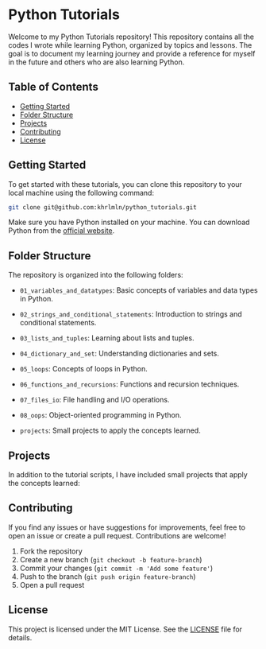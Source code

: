 # Python Tutorials

Welcome to my Python Tutorials repository! This repository contains all the codes I wrote while learning Python, organized by topics and lessons. The goal is to document my learning journey and provide a reference for myself in the future and others who are also learning Python.

## Table of Contents

- [Getting Started](#getting-started)
- [Folder Structure](#folder-structure)
- [Projects](#projects)
- [Contributing](#contributing)
- [License](#license)

## Getting Started

To get started with these tutorials, you can clone this repository to your local machine using the following command:

```bash
git clone git@github.com:khrlmln/python_tutorials.git
```

Make sure you have Python installed on your machine. You can download Python from the [official website](https://www.python.org/downloads/).

## Folder Structure

The repository is organized into the following folders:

- `01_variables_and_datatypes`: Basic concepts of variables and data types in Python.

- `02_strings_and_conditional_statements`: Introduction to strings and conditional statements.

- `03_lists_and_tuples`: Learning about lists and tuples.

- `04_dictionary_and_set`: Understanding dictionaries and sets.

- `05_loops`: Concepts of loops in Python.

- `06_functions_and_recursions`: Functions and recursion techniques.

- `07_files_io`: File handling and I/O operations.

- `08_oops`: Object-oriented programming in Python.

- `projects`: Small projects to apply the concepts learned.

## Projects

In addition to the tutorial scripts, I have included small projects that apply the concepts learned:

## Contributing

If you find any issues or have suggestions for improvements, feel free to open an issue or create a pull request. Contributions are welcome!

1. Fork the repository
2. Create a new branch (`git checkout -b feature-branch`)
3. Commit your changes (`git commit -m 'Add some feature'`)
4. Push to the branch (`git push origin feature-branch`)
5. Open a pull request

## License

This project is licensed under the MIT License. See the [LICENSE](LICENSE) file for details.
